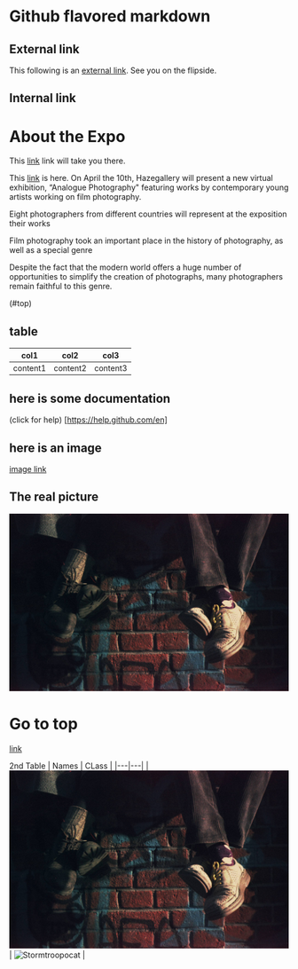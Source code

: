 # Github flavored markdown 

## External link

This following is an [external link](https://source.unsplash.com/user/erondu). See you on the flipside. 

## Internal link

# About the Expo

This [link](#details) link will take you there.

This [link](#down) is here. On April the 10th, Hazegallery will present a new virtual exhibition, “Analogue Photography" featuring works by contemporary young artists working on film photography. 

 

Eight photographers  from different countries will represent at the exposition their works

 

Film photography took an important place in the history of photography, as well as a special genre

Despite the fact that the modern world offers a huge number of opportunities to simplify the creation of photographs, many photographers remain faithful to this genre.



(#top)

## table

| col1 | col2 | col3 |
| --- | --- | --- |
| content1 | content2 | content3 |

## here is some documentation
(click for help) [https://help.github.com/en]

## here is an image
[image link](./images/jodaman.png)

## The real picture
![image link](./images/jodaman.png)

# Go to top 

[link](#top)

2nd Table 
| Names  | CLass  |
|---|---|
|  ![Minion](./images/jodaman.png)| ![Stormtroopocat](https://octodex.github.com/images/stormtroopocat.jpg "The Stormtroopocat")  |
